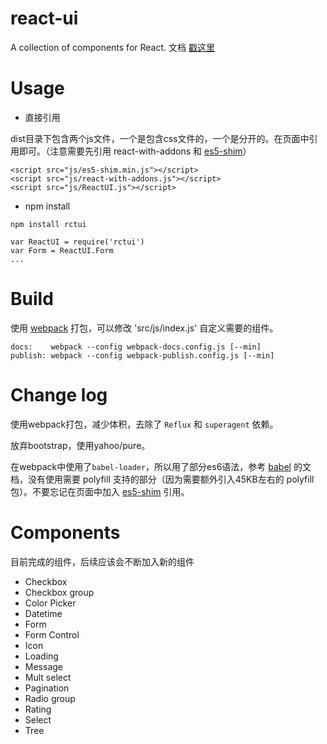 # react-ui

A collection of components for React.
文档 [戳这里](http://lobos.github.io/react-ui/)

# Usage

 - 直接引用

dist目录下包含两个js文件，一个是包含css文件的，一个是分开的。在页面中引用即可。（注意需要先引用 react-with-addons 和 [es5-shim](https://github.com/es-shims/es5-shim)）
```
<script src="js/es5-shim.min.js"></script>
<script src="js/react-with-addons.js"></script>
<script src="js/ReactUI.js"></script>
```

 - npm install
```
npm install rctui
```
```
var ReactUI = require('rctui')
var Form = ReactUI.Form
...
```

# Build
使用 [webpack](http://webpack.github.io/) 打包，可以修改 'src/js/index.js' 自定义需要的组件。
```
docs:    webpack --config webpack-docs.config.js [--min]
publish: webpack --config webpack-publish.config.js [--min]
```

# Change log
使用webpack打包，减少体积，去除了 `Reflux` 和 `superagent` 依赖。

放弃bootstrap，使用yahoo/pure。

在webpack中使用了`babel-loader`，所以用了部分es6语法，参考 [babel](https://babeljs.io/docs/learn-es2015/) 的文档，没有使用需要 polyfill 支持的部分（因为需要额外引入45KB左右的 polyfill 包）。不要忘记在页面中加入 [es5-shim](https://github.com/es-shims/es5-shim) 引用。

# Components
目前完成的组件，后续应该会不断加入新的组件

- Checkbox
- Checkbox group
- Color Picker
- Datetime
- Form
- Form Control
- Icon
- Loading
- Message
- Mult select
- Pagination
- Radio group
- Rating
- Select
- Tree
